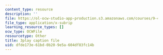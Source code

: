 ```yaml
---
content_type: resource
description: ''
file: https://ol-ocw-studio-app-production.s3.amazonaws.com/courses/9-40-introduction-to-neural-computation-spring-2018/dfde173e61bd0b209e5a604df83fc14b_KXnHxZdn8NU.srt
file_type: application/x-subrip
learning_resource_types: []
ocw_type: OCWFile
resourcetype: Other
title: 3play caption file
uid: dfde173e-61bd-0b20-9e5a-604df83fc14b
---
```

